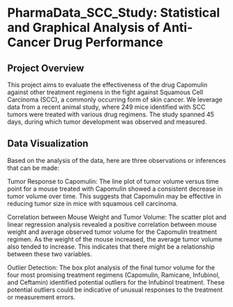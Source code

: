 # PharmaData_SCC_Study: Statistical and Graphical Analysis of Anti-Cancer Drug Performance

## Project Overview
This project aims to evaluate the effectiveness of the drug Capomulin against other treatment regimens in the fight against Squamous Cell Carcinoma (SCC), a commonly occurring form of skin cancer. We leverage data from a recent animal study, where 249 mice identified with SCC tumors were treated with various drug regimens. The study spanned 45 days, during which tumor development was observed and measured.

## Data Visualization
Based on the analysis of the data, here are three observations or inferences that can be made:

Tumor Response to Capomulin: The line plot of tumor volume versus time point for a mouse treated with Capomulin showed a consistent decrease in tumor volume over time. This suggests that Capomulin may be effective in reducing tumor size in mice with squamous cell carcinoma.

Correlation between Mouse Weight and Tumor Volume: The scatter plot and linear regression analysis revealed a positive correlation between mouse weight and average observed tumor volume for the Capomulin treatment regimen. As the weight of the mouse increased, the average tumor volume also tended to increase. This indicates that there might be a relationship between these two variables.

Outlier Detection: The box plot analysis of the final tumor volume for the four most promising treatment regimens (Capomulin, Ramicane, Infubinol, and Ceftamin) identified potential outliers for the Infubinol treatment. These potential outliers could be indicative of unusual responses to the treatment or measurement errors.
